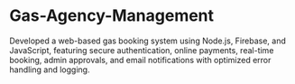 # Gas-Agency-Management


Developed a web-based gas booking system using Node.js, Firebase, and JavaScript, featuring secure authentication, online payments, real-time booking, admin approvals, and email notifications with optimized error handling and logging.
